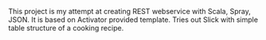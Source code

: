 This project is my attempt at creating REST webservice with Scala, Spray, JSON.  It is based on Activator provided template.  Tries out Slick with simple table structure of a cooking recipe. 